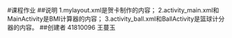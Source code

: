 #课程作业
##说明
1.mylayout.xml是贺卡制作的内容；
2.activity_main.xml和MainActivity是BMI计算器的内容；
3.activity_ball.xml和BallActivity是篮球计分器的内容。
##创建者
41810096 王蔓玉

